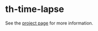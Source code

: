 th-time-lapse
================

See the [project page](http://thelmanews.github.io/thelma-component-demo/) for more information.
